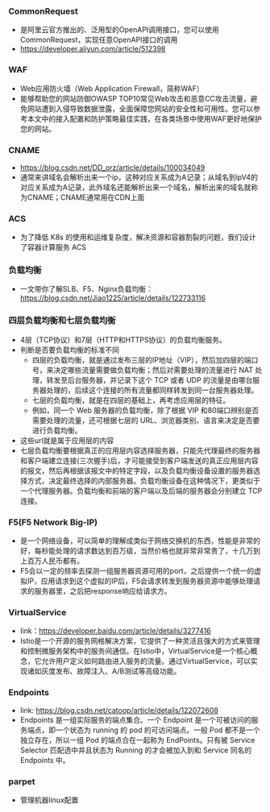 ### CommonRequest
- 是阿里云官方推出的、泛用型的OpenAPI调用接口，您可以使用CommonRequest，实现任意OpenAPI接口的调用
- https://developer.aliyun.com/article/512398

### WAF
- Web应用防火墙（Web Application Firewall，简称WAF）
- 能够帮助您的网站防御OWASP TOP10常见Web攻击和恶意CC攻击流量，避免网站遭到入侵导致数据泄露，全面保障您网站的安全性和可用性。您可以参考本文中的接入配置和防护策略最佳实践，在各类场景中使用WAF更好地保护您的网站。

### CNAME
- https://blog.csdn.net/DD_orz/article/details/100034049
- 通常来讲域名会解析出来一个ip，这种对应关系成为A记录；从域名到ipV4的对应关系成为A记录，此外域名还能解析出来一个域名，解析出来的域名就称为CNAME；CNAME通常用在CDN上面


### ACS
- 为了降低 K8s 的使用和运维复杂度，解决资源和容器割裂的问题，我们设计了容器计算服务 ACS

### 负载均衡
- 一文带你了解SLB、F5、Nginx负载均衡：https://blog.csdn.net/Jiao1225/article/details/122733116

### 四层负载均衡和七层负载均衡
- 4层（TCP协议）和7层（HTTP和HTTPS协议）的负载均衡服务。
- 判断是否要负载均衡的标准不同
    - 四层的负载均衡，就是通过发布三层的IP地址（VIP），然后加四层的端口号，来决定哪些流量需要做负载均衡；然后对需要处理的流量进行 NAT 处理，转发至后台服务器，并记录下这个 TCP 或者 UDP 的流量是由哪台服务器处理的，后续这个连接的所有流量都同样转发到同一台服务器处理。
    - 七层的负载均衡，就是在四层的基础上，再考虑应用层的特征。
    - 例如，同一个 Web 服务器的负载均衡，除了根据 VIP 和80端口辨别是否需要处理的流量，还可根据七层的 URL、浏览器类别、语言来决定是否要进行负载均衡。
- 这些url就是属于应用层的内容
- 七层负载均衡要根据真正的应用层内容选择服务器，只能先代理最终的服务器和客户端建立连接(三次握手)后，才可能接受到客户端发送的真正应用层内容的报文，然后再根据该报文中的特定字段，以及负载均衡设备设置的服务器选择方式，决定最终选择的内部服务器。负载均衡设备在这种情况下，更类似于一个代理服务器。负载均衡和前端的客户端以及后端的服务器会分别建立 TCP 连接。

### F5(F5 Network Big-IP)
- 是一个网络设备，可以简单的理解成类似于网络交换机的东西，性能是非常的好，每秒能处理的请求数达到百万级，当然价格也就非常非常贵了，十几万到上百万人民币都有。
- F5会以一定的频率去探测一组服务器资源可用的port，之后提供一个统一的虚拟IP，应用请求到这个虚拟的IP后，F5会请求转发到服务器资源中能够处理请求的服务器里，之后把response响应给请求方。

### VirtualService
- link：https://developer.baidu.com/article/details/3277416
- Istio是一个开源的服务网格解决方案，它提供了一种灵活且强大的方式来管理和控制微服务架构中的服务间通信。在Istio中，VirtualService是一个核心概念，它允许用户定义如何路由进入服务的流量。通过VirtualService，可以实现诸如灰度发布、故障注入、A/B测试等高级功能。

### Endpoints
- link: https://blog.csdn.net/catoop/article/details/122072608
- Endpoints 是一组实际服务的端点集合。一个 Endpoint 是一个可被访问的服务端点，即一个状态为 running 的 pod 的可访问端点。一般 Pod 都不是一个独立存在，所以一组 Pod 的端点合在一起称为 EndPoints。只有被 Service Selector 匹配选中并且状态为 Running 的才会被加入到和 Service 同名的 Endpoints 中。


### parpet
- 管理机器linux配置